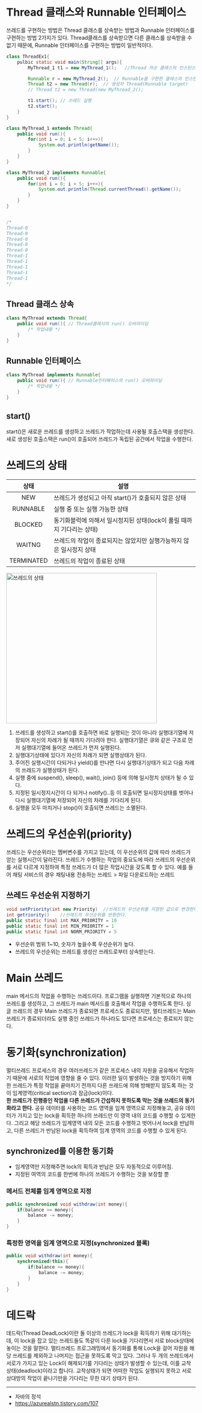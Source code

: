 # Thread 클래스와 Runnable 인터페이스
쓰레드를 구현하는 방법은 Thread 클래스를 상속받는 방법과 Runnable 인터페이스를 구현하는 방법 2가지가 있다. Thread클래스를 상속받으면 다른 클래스를 상속받을 수 없기 때문에, Runnable 인터페이스를 구현하는 방법이 일반적이다.

```java
class ThreadEx1{
    pulbic static void main(String[] args){
        MyThread_1 t1 = new MyThread_1();   //Thread 자손 클래스의 인스턴스 생성

        Runnable r = new MyThread_2();  // Runnable을 구현한 클래스의 인스턴스 생성
        Thread t2 = new Thread(r);  // 생성자 Thread(Runnable target)
        // Thread t2 = new Thread(new MyThread_2();

        t1.start(); // 쓰레드 실행
        t2.start();
    }
}

class MyThread_1 extends Thread{
    public void run(){
        for(int i = 0; i < 5; i++>){
            System.out.println(getName());
        }
    }
}

class MyThread_2 implements Runnable{
    public void run(){
        for(int i = 0; i < 5; i++>){
            System.out.println(Thread.currentThread().getName());
        }
    }
}


/*
Thread-0
Thread-0
Thread-0
Thread-0
Thread-0
Thread-1
Thread-1
Thread-1
Thread-1
Thread-1
*/
```



## Thread 클래스 상속
```java
class MyThread extends Thread{
    public void run(){ // Thread클래서의 run() 오버라이딩
        /* 작업내용 */
    }
}
```

## Runnable 인터페이스
```java
class MyThread implements Runnable{
    public void run(){ // Runnable인터페이스의 run() 오버라이딩
        /* 작업내용 */
    }
}
```

## start()
start()은 새로운 쓰레드를 생성하고 쓰레드가 작업하는데 사용될 호출스택을 생성한다. 새로 생성된 호출스택은 run()이 호출되어 쓰레드가 독립된 공간에서 작업을 수행한다.

# 쓰레드의 상태

| 상태 | 설명 |
| :--: | --- |
| NEW | 쓰레드가 생성되고 아직 start()가 호출되지 않은 상태 |
| RUNNABLE | 실행 중 또는 실행 가능한 상태 |
| BLOCKED | 동기화블럭에 의해서 일시정지된 상태(lock이 풀릴 때까지 기다리는 상태) |
| WAITNG | 쓰레드의 작업이 종료되지는 않았지만 실행가능하지 않은 일시정지 상태 |
| TERMINATED | 쓰레드의 작업이 종료된 상태 |

<img src="https://t1.daumcdn.net/cfile/tistory/254E9F3A5496858C2B" alt="쓰레드의 상태" width="400px">

1. 쓰레드를 생성하고 start()를 호출하면 바로 실행되는 것이 아니라 실행대기열에 저장되어 자신의 차례가 될 때까지 기다려야 한다. 실행대기열은 큐와 같은 구조로 먼저 실행대기열에 들어온 쓰레드가 먼저 실행된다.
2. 실행대기상태에 있다가 자신의 차례가 되면 실행상태가 된다.
3. 주어진 실행시간이 다되거나 yield()를 만나면 다시 실행대기상태가 되고 다음 차례의 쓰레드가 실행상태가 된다.
4. 실행 중에 suspend(), sleep(), wait(), join() 등에 의해 일시정치 상태가 될 수 있다.
5. 지정된 일시정지시간이 다 되거나 notify()..등 이 호출되면 일시정지상태를 벗어나 다시 실행대기열에 저장되어 자신의 차례를 기다리게 된다.
6. 실행을 모두 마치거나 stop()이 호출되면 쓰레드는 소멸된다.



# 쓰레드의 우선순위(priority)
쓰레드는 우선순위라는 멤버변수를 가지고 있는데, 이 우선순위의 값에 따라 쓰레드가 얻는 실행시간이 달라진다. 쓰레드가 수행하는 작업의 중요도에 따라 쓰레드의 우선순위를 서로 다르게 지정하여 특정 쓰레드가 더 많은 작업시간을 갖도록 할 수 있다. 예를 들어 채팅 서비스의 경우 채팅내용 전송하는 쓰레드 > 파일 다운로드하는 쓰레드 

## 쓰레드 우선순위 지정하기
```java
void setPriority(int new Priority)  //쓰레드의 우선순위를 지정한 값으로 변경한다.
int getriority()    //쓰레드의 우선순위를 반환한다.
public static final int MAX_PRIORITY = 10 
public static final int MIN_PRIORITY = 1 
public static final int NORM_PRIORITY = 5
```
- 우선순위 범위 1~10, 숫자가 높을수록 우선순위가 높다.
- 쓰레드의 우선순위는 쓰레드를 생성산 쓰레드로부터 상속받는다.

# Main 쓰레드
main 메서드의 작업을 수행하는 쓰레드이다. 프로그램을 실행하면 기본적으로 하나의 쓰레드를 생성하고, 그 쓰레드가 main 메서드를 호출해서 작업을 수행하도록 한다. 싱글 쓰레드의 경우 Main 쓰레드가 종료되면 프로세스도 종료되지만, 멀티쓰레드는 Main 쓰레드가 종료되더라도 실행 중인 쓰레드가 하나라도 있다면 프로세스는 종료되지 않는다.

# 동기화(synchronization)
멀티쓰레드 프로세스의 경우 여러쓰레드가 같은 프로세스 내의 자원을 공유해서 작업하기 때문에 서로의 작업에 영향을 줄 수 있다. 이러한 일이 발생하는 것을 방지하기 위해 한 쓰레드가 특정 작업을 끝마치기 전까지 다른 쓰레드에 의해 방해받지 않도록 하는 것이 임계영역(critical section)과 잠금(lock)이다.    
**한 쓰레드가 진행중인 작업을 다른 쓰레드가 간섭하지 못하도록 막는 것을 쓰레드의 동기화라고 한다.**
공유 데이터를 사용하는 코드 영역을 임계 영역으로 지정해놓고, 공유 데이터가 가지고 있는 lock을 획득한 하나의 쓰레드만 이 영역 내의 코드를 수행할 수 있게한다. 그리고 해당 쓰레드가 임계영역 내의 모든 코드를 수행하고 벗어나서 lock을 반납하고, 다른 쓰레드가 반남된 lock을 획득하여 임계 영역의 코드를 수행할 수 있게 된다.

## synchronized를 이용한 동기화
- 임계영역만 지정해주면 lock의 획득과 반납은 모두 자동적으로 이루어짐.
- 지정된 여역의 코드를 한번에 하나의 쓰레드가 수행하는 것을 보장할 뿐
### 메서드 전체를 임계 영역으로 지정
```java
public synchronized void withdraw(int money){
    if(balance >= money){
        balance -= money;
    }
}
```
### 특정한 영역을 임계 영역으로 지정(synchronized 블록)
```java
public void withdraw(int money){
    synchronized(this){
        if(balance >= money){
            balance -= money;
        }
    }
}
```

# 데드락 
데드락(Thread DeadLock)이란 둘 이상의 쓰레드가 lock을 획득하기 위해 대기하는데, 이 lock을 잡고 있는 쓰레드들도 똑같이 다른 lock을 기다리면서 서로 block상태에 놓이는 것을 말한다. 멀티쓰레드 프로그래밍에서 동기화를 통해 Lock을 걸어 자원을 해당 쓰레드를 제외하고 나머지는 접근을 못하도록 막고 있다.
그러나 두 개의 쓰레드에서 서로가 가지고 있는 Lock이 해제되기를 기다리는 상태가 발생할 수 있는데, 이를 교착상태(deadlock)이라고 합니다. 교착상태가 되면 어떠한 작업도 실행되지 못하고 서로 상대방의 작업이 끝나기만을 기다리는 무한 대기 상태가 된다.



---
- 자바의 정석
- https://azurealstn.tistory.com/107